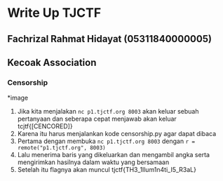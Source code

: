 # Write Up TJCTF 
## Fachrizal Rahmat Hidayat (05311840000005)
## Kecoak Association


### Censorship
*image
1. Jika kita menjalakan `nc p1.tjctf.org 8003` akan keluar sebuah pertanyaan dan seberapa cepat menjawab akan keluar tcjtf{[CENCORED]}
2. Karena itu harus menjalankan kode censorship.py agar dapat dibaca
3. Pertama dengan membuka `nc p1.tjctf.org 8003` dengan `r = remote("p1.tjctf.org", 8003)`
4. Lalu menerima baris yang dikeluarkan dan mengambil angka serta mengirimkan hasilnya dalam waktu yang bersamaan
5. Setelah itu flagnya akan muncul tjctf{TH3_1llum1n4ti_I5_R3aL}
